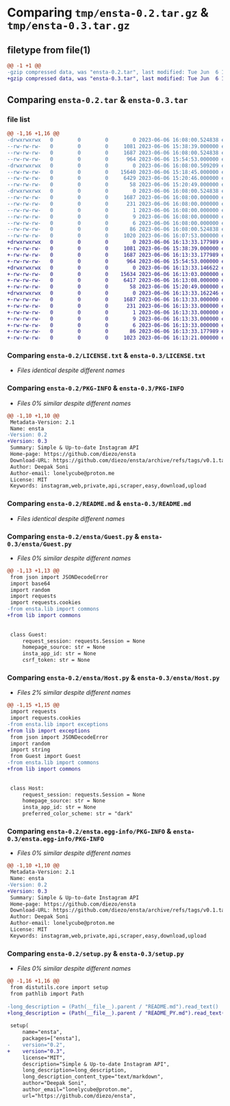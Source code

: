 # Comparing `tmp/ensta-0.2.tar.gz` & `tmp/ensta-0.3.tar.gz`

## filetype from file(1)

```diff
@@ -1 +1 @@
-gzip compressed data, was "ensta-0.2.tar", last modified: Tue Jun  6 16:08:00 2023, max compression
+gzip compressed data, was "ensta-0.3.tar", last modified: Tue Jun  6 16:13:33 2023, max compression
```

## Comparing `ensta-0.2.tar` & `ensta-0.3.tar`

### file list

```diff
@@ -1,16 +1,16 @@
-drwxrwxrwx   0        0        0        0 2023-06-06 16:08:00.524838 ensta-0.2/
--rw-rw-rw-   0        0        0     1081 2023-06-06 15:38:39.000000 ensta-0.2/LICENSE.txt
--rw-rw-rw-   0        0        0     1687 2023-06-06 16:08:00.524838 ensta-0.2/PKG-INFO
--rw-rw-rw-   0        0        0      964 2023-06-06 15:54:53.000000 ensta-0.2/README.md
-drwxrwxrwx   0        0        0        0 2023-06-06 16:08:00.509209 ensta-0.2/ensta/
--rw-rw-rw-   0        0        0    15640 2023-06-06 15:18:45.000000 ensta-0.2/ensta/Guest.py
--rw-rw-rw-   0        0        0     6429 2023-06-06 15:20:46.000000 ensta-0.2/ensta/Host.py
--rw-rw-rw-   0        0        0       58 2023-06-06 15:20:49.000000 ensta-0.2/ensta/__init__.py
-drwxrwxrwx   0        0        0        0 2023-06-06 16:08:00.524838 ensta-0.2/ensta.egg-info/
--rw-rw-rw-   0        0        0     1687 2023-06-06 16:08:00.000000 ensta-0.2/ensta.egg-info/PKG-INFO
--rw-rw-rw-   0        0        0      231 2023-06-06 16:08:00.000000 ensta-0.2/ensta.egg-info/SOURCES.txt
--rw-rw-rw-   0        0        0        1 2023-06-06 16:08:00.000000 ensta-0.2/ensta.egg-info/dependency_links.txt
--rw-rw-rw-   0        0        0        9 2023-06-06 16:08:00.000000 ensta-0.2/ensta.egg-info/requires.txt
--rw-rw-rw-   0        0        0        6 2023-06-06 16:08:00.000000 ensta-0.2/ensta.egg-info/top_level.txt
--rw-rw-rw-   0        0        0       86 2023-06-06 16:08:00.524838 ensta-0.2/setup.cfg
--rw-rw-rw-   0        0        0     1020 2023-06-06 16:07:53.000000 ensta-0.2/setup.py
+drwxrwxrwx   0        0        0        0 2023-06-06 16:13:33.177989 ensta-0.3/
+-rw-rw-rw-   0        0        0     1081 2023-06-06 15:38:39.000000 ensta-0.3/LICENSE.txt
+-rw-rw-rw-   0        0        0     1687 2023-06-06 16:13:33.177989 ensta-0.3/PKG-INFO
+-rw-rw-rw-   0        0        0      964 2023-06-06 15:54:53.000000 ensta-0.3/README.md
+drwxrwxrwx   0        0        0        0 2023-06-06 16:13:33.146622 ensta-0.3/ensta/
+-rw-rw-rw-   0        0        0    15634 2023-06-06 16:13:03.000000 ensta-0.3/ensta/Guest.py
+-rw-rw-rw-   0        0        0     6417 2023-06-06 16:13:08.000000 ensta-0.3/ensta/Host.py
+-rw-rw-rw-   0        0        0       58 2023-06-06 15:20:49.000000 ensta-0.3/ensta/__init__.py
+drwxrwxrwx   0        0        0        0 2023-06-06 16:13:33.162246 ensta-0.3/ensta.egg-info/
+-rw-rw-rw-   0        0        0     1687 2023-06-06 16:13:33.000000 ensta-0.3/ensta.egg-info/PKG-INFO
+-rw-rw-rw-   0        0        0      231 2023-06-06 16:13:33.000000 ensta-0.3/ensta.egg-info/SOURCES.txt
+-rw-rw-rw-   0        0        0        1 2023-06-06 16:13:33.000000 ensta-0.3/ensta.egg-info/dependency_links.txt
+-rw-rw-rw-   0        0        0        9 2023-06-06 16:13:33.000000 ensta-0.3/ensta.egg-info/requires.txt
+-rw-rw-rw-   0        0        0        6 2023-06-06 16:13:33.000000 ensta-0.3/ensta.egg-info/top_level.txt
+-rw-rw-rw-   0        0        0       86 2023-06-06 16:13:33.177989 ensta-0.3/setup.cfg
+-rw-rw-rw-   0        0        0     1023 2023-06-06 16:13:21.000000 ensta-0.3/setup.py
```

### Comparing `ensta-0.2/LICENSE.txt` & `ensta-0.3/LICENSE.txt`

 * *Files identical despite different names*

### Comparing `ensta-0.2/PKG-INFO` & `ensta-0.3/PKG-INFO`

 * *Files 0% similar despite different names*

```diff
@@ -1,10 +1,10 @@
 Metadata-Version: 2.1
 Name: ensta
-Version: 0.2
+Version: 0.3
 Summary: Simple & Up-to-date Instagram API
 Home-page: https://github.com/diezo/ensta
 Download-URL: https://github.com/diezo/ensta/archive/refs/tags/v0.1.tar.gz
 Author: Deepak Soni
 Author-email: lonelycube@proton.me
 License: MIT
 Keywords: instagram,web,private,api,scraper,easy,download,upload
```

### Comparing `ensta-0.2/README.md` & `ensta-0.3/README.md`

 * *Files identical despite different names*

### Comparing `ensta-0.2/ensta/Guest.py` & `ensta-0.3/ensta/Guest.py`

 * *Files 0% similar despite different names*

```diff
@@ -1,13 +1,13 @@
 from json import JSONDecodeError
 import base64
 import random
 import requests
 import requests.cookies
-from ensta.lib import commons
+from lib import commons
 
 
 class Guest:
     request_session: requests.Session = None
     homepage_source: str = None
     insta_app_id: str = None
     csrf_token: str = None
```

### Comparing `ensta-0.2/ensta/Host.py` & `ensta-0.3/ensta/Host.py`

 * *Files 2% similar despite different names*

```diff
@@ -1,15 +1,15 @@
 import requests
 import requests.cookies
-from ensta.lib import exceptions
+from lib import exceptions
 from json import JSONDecodeError
 import random
 import string
 from Guest import Guest
-from ensta.lib import commons
+from lib import commons
 
 
 class Host:
     request_session: requests.Session = None
     homepage_source: str = None
     insta_app_id: str = None
     preferred_color_scheme: str = "dark"
```

### Comparing `ensta-0.2/ensta.egg-info/PKG-INFO` & `ensta-0.3/ensta.egg-info/PKG-INFO`

 * *Files 0% similar despite different names*

```diff
@@ -1,10 +1,10 @@
 Metadata-Version: 2.1
 Name: ensta
-Version: 0.2
+Version: 0.3
 Summary: Simple & Up-to-date Instagram API
 Home-page: https://github.com/diezo/ensta
 Download-URL: https://github.com/diezo/ensta/archive/refs/tags/v0.1.tar.gz
 Author: Deepak Soni
 Author-email: lonelycube@proton.me
 License: MIT
 Keywords: instagram,web,private,api,scraper,easy,download,upload
```

### Comparing `ensta-0.2/setup.py` & `ensta-0.3/setup.py`

 * *Files 0% similar despite different names*

```diff
@@ -1,16 +1,16 @@
 from distutils.core import setup
 from pathlib import Path
 
-long_description = (Path(__file__).parent / "README.md").read_text()
+long_description = (Path(__file__).parent / "README_PY.md").read_text()
 
 setup(
     name="ensta",
     packages=["ensta"],
-    version="0.2",
+    version="0.3",
     license="MIT",
     description="Simple & Up-to-date Instagram API",
     long_description=long_description,
     long_description_content_type="text/markdown",
     author="Deepak Soni",
     author_email="lonelycube@proton.me",
     url="https://github.com/diezo/ensta",
```

